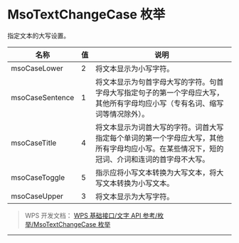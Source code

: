 # MsoTextChangeCase 枚举

指定文本的大写设置。

| 名称            | 值  | 说明                                                                                                                                         |
|-----------------|-----|----------------------------------------------------------------------------------------------------------------------------------------------|
| msoCaseLower    | 2   | 将文本显示为小写字符。                                                                                                                       |
| msoCaseSentence | 1   | 将文本显示为句首字母大写的字符。句首字母大写指定句子的第一个字母应大写，其他所有字母均应小写（专有名词、缩写词等情况除外）。                 |
| msoCaseTitle    | 4   | 将文本显示为词首大写的字符。词首大写指定每个单词的第一个字母应大写，其他所有字母均应小写。在某些情况下，短的冠词、介词和连词的首字母不大写。 |
| msoCaseToggle   | 5   | 指示应将小写文本转换为大写文本，将大写文本转换为小写文本。                                                                                   |
| msoCaseUpper    | 3   | 将文本显示为大写字符。                                                                                                                       |

> WPS 开发文档： [WPS 基础接口/文字 API 参考/枚举/MsoTextChangeCase 枚举](https://qn.cache.wpscdn.cn/encs/doc/office_v19/topics/WPS%20%E5%9F%BA%E7%A1%80%E6%8E%A5%E5%8F%A3/%E6%96%87%E5%AD%97%20API%20%E5%8F%82%E8%80%83/%E6%9E%9A%E4%B8%BE/MsoTextChangeCase%20%E6%9E%9A%E4%B8%BE.html)

------------------------------------------------------------------------
